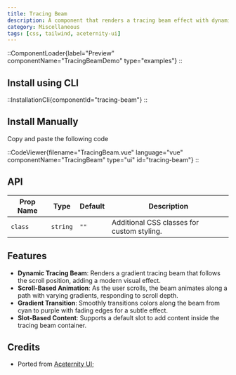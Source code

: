 ```yaml
---
title: Tracing Beam
description: A component that renders a tracing beam effect with dynamic scrolling animations and gradient strokes.
category: Miscellaneous
tags: [css, tailwind, aceternity-ui]
---
```


::ComponentLoader{label="Preview" componentName="TracingBeamDemo" type="examples"}
::

## Install using CLI

::InstallationCli{componentId="tracing-beam"}
::

## Install Manually

Copy and paste the following code

::CodeViewer{filename="TracingBeam.vue" language="vue" componentName="TracingBeam" type="ui" id="tracing-beam"}
::

## API

| Prop Name | Type     | Default | Description                                |
| --------- | -------- | ------- | ------------------------------------------ |
| `class`   | `string` | `""`    | Additional CSS classes for custom styling. |

## Features

- **Dynamic Tracing Beam**: Renders a gradient tracing beam that follows the scroll position, adding a modern visual effect.
- **Scroll-Based Animation**: As the user scrolls, the beam animates along a path with varying gradients, responding to scroll depth.
- **Gradient Transition**: Smoothly transitions colors along the beam from cyan to purple with fading edges for a subtle effect.
- **Slot-Based Content**: Supports a default slot to add content inside the tracing beam container.

## Credits

- Ported from [Aceternity UI](https://ui.aceternity.com/components/tracing-beam);
